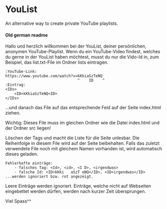 # YouList
An alternative way to create private YouTube playlists.

#### Old german readme
Hallo und herzlich willkommen bei der YouList, deiner persönlichen, anonymen YouTube-Playlist.
Wenn du ein YouTube-Video findest, welches du gerne in der YouList haben möchtest,
musst du nur die Vido-Id in, zum Beispiel, das list.txt-File im Ordner lists eintragen.
```
:YouTube-Link:
https://www.youtube.com/watch?v=kKkiaSzTeNQ
                                ^    ID    ^
:Eintrag: 
<IDs>
	<ID>kKkiaSzTeNQ<ID>
</IDs>
```

...und danach das File auf das entsprechende Feld auf der Seite index.html ziehen.

Wichtig: Dieses File muss im gleichen Ordner wie die Datei
index.html und der Ordner src liegen!

Löschen der Tags <IDs> und </IDs> macht die Liste für die Seite unlesbar.
Die Reihenfolge in diesem File wird auf der Seite beibehalten.
Falls das zuletzt verwendete File noch mit gleichem Namen vorhanden ist,
wird automatisch dieses geladen.
```
Fehlerhafte einträge:
	- falsches Tag: <Id>, <id>, <I D>, <irgendwas>
	- falsche Id: <ID>kKki   aSzT eNQ</ID>, <ID>irgendwas</ID>
...werden ignoriert bzw. rot angezeigt.
```
Leere Einträge werden ignoriert.
Einträge, welche nicht auf Webseiten eingebettet werden dürfen,
werden nach kurzer Zeit übersprungen.

Viel Spass^^

